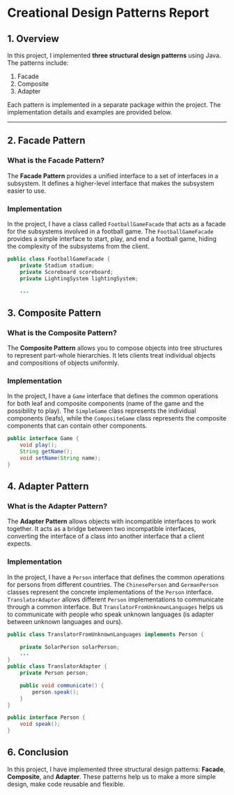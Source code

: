 # Creational Design Patterns Report

## 1. Overview
In this project, I implemented **three structural design patterns** using Java. The patterns include:
1. Facade
2. Composite
3. Adapter

Each pattern is implemented in a separate package within the project. The implementation details and examples are provided below.

---

## 2. Facade Pattern

### **What is the Facade Pattern?**
The **Facade Pattern** provides a unified interface to a set of interfaces in a subsystem. It defines a higher-level interface that makes the subsystem easier to use.

### **Implementation**
In the project, I have a class called `FootballGameFacade` that acts as a facade for the subsystems involved in a football game. The `FootballGameFacade` provides a simple interface to start, play, and end a football game, hiding the complexity of the subsystems from the client.

```java
public class FootballGameFacade {
    private Stadium stadium;
    private Scoreboard scoreboard;
    private LightingSystem lightingSystem;

    ...
```

## 3. Composite Pattern

### **What is the Composite Pattern?**
The **Composite Pattern** allows you to compose objects into tree structures to represent part-whole hierarchies. It lets clients treat individual objects and compositions of objects uniformly.

### **Implementation**

In the project, I have a `Game` interface that defines the common operations for both leaf and composite components (name of the game and the possibility to play). The `SimpleGame` class represents the individual components (leafs), while the `CompositeGame` class represents the composite components that can contain other components.

```java
public interface Game {
    void play();
    String getName();
    void setName(String name);
}
```


## 4. Adapter Pattern

### **What is the Adapter Pattern?**

The **Adapter Pattern** allows objects with incompatible interfaces to work together. It acts as a bridge between two incompatible interfaces, converting the interface of a class into another interface that a client expects.

### **Implementation**

In the project, I have a `Person` interface that defines the common operations for persons from different countries. The `ChinesePerson` and `GermanPerson` classes represent the concrete implementations of the `Person` interface. `TranslatorAdapter` allows different `Person` implementations to communicate through a common interface. But `TranslatorFromUnknownLanguages` helps us to communicate with people who speak unknown languages (is adapter between unknown languages and ours).

```java
public class TranslatorFromUnknownLanguages implements Person {

    private SolarPerson solarPerson;
    ...
}
public class TranslatorAdapter {
    private Person person;

    public void communicate() {
        person.speak();
    }
}

public interface Person {
    void speak();
}
```

## 6. Conclusion
In this project, I have implemented three structural design patterns: **Facade**, **Composite**, and **Adapter**. These patterns help us to make a more simple design, make code reusable and flexible.